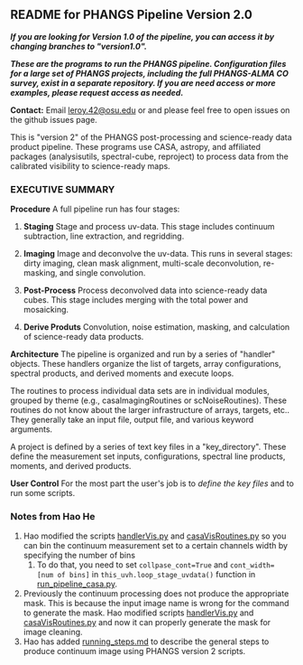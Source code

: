 ## README for PHANGS Pipeline Version 2.0

***If you are looking for Version 1.0 of the pipeline, you can access it by changing branches to "version1.0".***

***These are the programs to run the PHANGS pipeline. Configuration
files for a large set of PHANGS projects, including the full
PHANGS-ALMA CO survey, exist in a separate repository. If you are need
access or more examples, please request access as needed.***

**Contact:** Email leroy.42@osu.edu or and please feel free to open
issues on the github issues page.

This is "version 2" of the PHANGS post-processing and science-ready
data product pipeline. These programs use CASA, astropy, and
affiliated packages (analysisutils, spectral-cube, reproject) to
process data from the calibrated visibility to science-ready maps.

### EXECUTIVE SUMMARY

**Procedure** A full pipeline run has four stages:

1. **Staging** Stage and process uv-data. This stage includes
continuum subtraction, line extraction, and regridding.

2. **Imaging** Image and deconvolve the uv-data. This runs in several
stages: dirty imaging, clean mask alignment, multi-scale
deconvolution, re-masking, and single convolution.

3. **Post-Process** Process deconvolved data into science-ready data
cubes. This stage includes merging with the total power and
mosaicking.

4. **Derive Produts** Convolution, noise estimation, masking, and
calculation of science-ready data products.

**Architecture** The pipeline is organized and run by a series of
"handler" objects. These handlers organize the list of targets, array
configurations, spectral products, and derived moments and execute
loops.

The routines to process individual data sets are in individual
modules, grouped by theme (e.g., casaImagingRoutines or
scNoiseRoutines). These routines do not know about the larger
infrastructure of arrays, targets, etc.. They generally take an input
file, output file, and various keyword arguments.

A project is defined by a series of text key files in a
"key_directory". These define the measurement set inputs,
configurations, spectral line products, moments, and derived
products. 

**User Control** For the most part the user's job is to *define the
key files* and to run some scripts.

### Notes from Hao He
1. Hao modified the scripts [handlerVis.py](phangsPipeline/handlerVis.py) and [casaVisRoutines.py](phangsPipeline/casaVisRoutines.py) so you can bin the continuum measurement set to a certain channels width by specifying the number of bins
    1. To do that, you need to set `collpase_cont=True` and `cont_width= [num of bins]` in `this_uvh.loop_stage_uvdata()` function in [run_pipeline_casa.py](run_pipeline_casa.py). 
2. Previously the continuum processing does not produce the appropriate mask. This is because the input image name is wrong for the command to generate the mask. Hao modified scripts  [handlerVis.py](phangsPipeline/handlerVis.py) and [casaVisRoutines.py](phangsPipeline/casaVisRoutines.py) and now it can properly generate the mask for image cleaning. 
3. Hao has added [running_steps.md](running_steps.md) to describe the general steps to produce continuum image using PHANGS version 2 scripts. 
